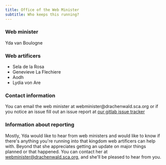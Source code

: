 ```yaml
---
title: Office of the Web Minister
subtitle: Who keeps this running?
---
```

<h3>Web minister</h3>
<p>Yda van Boulogne</p>
<h3>Web artificers</h3>
<ul> 
<li> Sela de la Rosa </li>
<li> Genevieve La Flechiere</li>
<li> Aodh </li>
<li> Lydia von Are </li>
</ul>

<h3>Contact information</h3>
<p>You can email the web minister at webminister@drachenwald.sca.org or if you notice an issue fill out an issue report at <a href="https://gitlab.com/sca-drachenwald/sca-drachenwald.gitlab.io/-/issues/new"> our gitlab issue tracker</a></p>

<h3>Information about reporting</h3>
<p>Mostly, Yda would like to hear from web ministers and would like to know if there's anything you're running into that kingdom web artificers can help with. Beyond that she appreciates getting an update on major things planned or that happened.  You can contact her at <a href="mailto:webminister@drachenwald.sca.org">webminister@drachenwald.sca.org</a>, and she'll be pleased to hear from you.</p>
